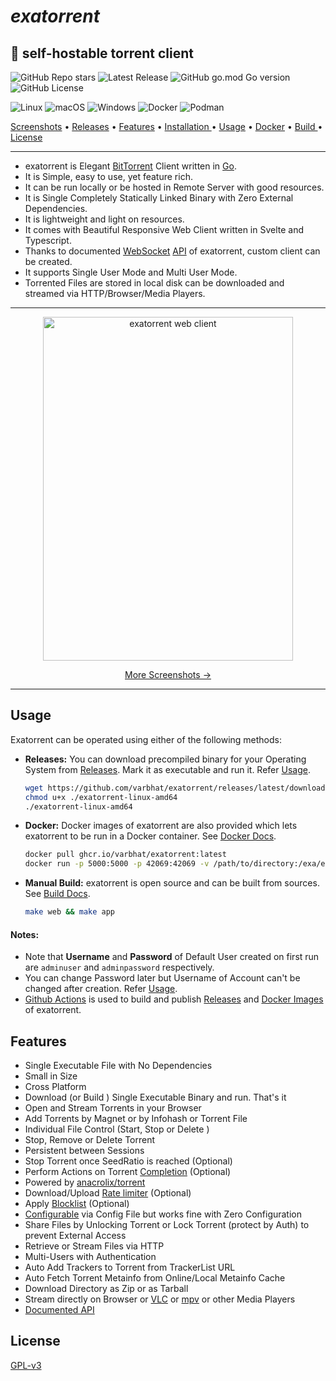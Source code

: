 # *exatorrent*
## 🧲 self-hostable torrent client

![GitHub Repo stars](https://img.shields.io/github/stars/varbhat/exatorrent)
![Latest Release](https://img.shields.io/github/release/varbhat/exatorrent)
![GitHub go.mod Go version](https://img.shields.io/github/go-mod/go-version/varbhat/exatorrent)
![GitHub License](https://img.shields.io/github/license/varbhat/exatorrent?logoColor=violet)

![Linux](https://img.shields.io/badge/Linux-%23.svg?logo=linux&color=FCC624&logoColor=black)
![macOS](https://img.shields.io/badge/macOS-%23.svg?logo=apple&color=000000&logoColor=white)
![Windows](https://img.shields.io/badge/Windows-%23.svg?logo=windows&color=0078D6&logoColor=white)
![Docker](https://img.shields.io/badge/docker-%23.svg?logo=docker&color=1D63ED&logoColor=white)
![Podman](https://img.shields.io/badge/podman-%23.svg?logo=podman&color=734392&logoColor=white)

<p><a href="docs/screenshots.md">Screenshots</a> &bull; <a href="https://github.com/varbhat/exatorrent/releases/latest">Releases</a> &bull; <a href="#features">Features</a> &bull; <a href="#usage"> Installation </a> &bull; <a href="docs/usage.md"> Usage</a> &bull; <a href="docs/docker.md">Docker</a> &bull; <a href="docs/build.md"> Build </a> &bull; <a href="LICENSE">License</a></p>
<hr>

* exatorrent is Elegant [BitTorrent](https://www.bittorrent.org/) Client written in [Go](https://go.dev/).
* It is Simple, easy to use, yet feature rich.
* It can be run locally or be hosted in Remote Server with good resources.
* It is Single Completely Statically Linked Binary with Zero External Dependencies.
* It is lightweight and light on resources.
* It comes with Beautiful Responsive Web Client written in Svelte and Typescript.
* Thanks to documented [WebSocket](https://datatracker.ietf.org/doc/html/rfc6455) [API](docs/API.md) of exatorrent, custom client can be created.
* It supports Single User Mode and Multi User Mode.
* Torrented Files are stored in local disk can be downloaded and streamed via HTTP/Browser/Media Players.

<hr>
<p align="center">
<img src="https://raw.githubusercontent.com/varbhat/exatorrent/assets/main.png" alt="exatorrent web client" width=400 height=550 />
  <p align="center"><a href="docs/screenshots.md">More Screenshots →</a></p>
</p>
<hr>

## Usage
Exatorrent can be operated using either of the following methods:
* **Releases:** You can download precompiled binary for your Operating System from [Releases](https://github.com/varbhat/exatorrent/releases/latest). Mark it as executable and run it. Refer [Usage](docs/usage.md).
  ```bash
  wget https://github.com/varbhat/exatorrent/releases/latest/download/exatorrent-linux-amd64
  chmod u+x ./exatorrent-linux-amd64
  ./exatorrent-linux-amd64
  ```
 * **Docker:** Docker images of exatorrent are also provided which lets exatorrent to be run in a Docker container. See [Docker Docs](docs/docker.md).
   ```bash
   docker pull ghcr.io/varbhat/exatorrent:latest
   docker run -p 5000:5000 -p 42069:42069 -v /path/to/directory:/exa/exadir ghcr.io/varbhat/exatorrent:latest
   ```
 * **Manual Build:** exatorrent is open source and can be built from sources. See [Build Docs](docs/build.md).
   ```bash
   make web && make app
   ```

#### Notes:
* Note that **Username** and **Password** of Default User created on first run are `adminuser` and `adminpassword` respectively.
* You can change Password later but Username of Account can't be changed after creation. Refer [Usage](docs/usage.md#-admin).
* [Github Actions](https://github.com/features/actions) is used to build and publish [Releases](https://github.com/varbhat/exatorrent/releases/latest) and [Docker Images](https://ghcr.io/varbhat/exatorrent) of exatorrent.


## Features
* Single Executable File with No Dependencies
* Small in Size
* Cross Platform
* Download (or Build ) Single Executable Binary and run. That's it
* Open and Stream Torrents in your Browser
* Add Torrents by Magnet or by Infohash or Torrent File
* Individual File Control (Start, Stop or Delete )
* Stop, Remove or Delete Torrent
* Persistent between Sessions
* Stop Torrent once SeedRatio is reached (Optional)
* Perform Actions on Torrent [Completion](docs/config.md#actions-on-torrent-completion) (Optional)
* Powered by [anacrolix/torrent](https://github.com/anacrolix/torrent)
* Download/Upload [Rate limiter](docs/usage.md#rate-limiter) (Optional)
* Apply [Blocklist](docs/usage.md#blocklist) (Optional)
* [Configurable](docs/config.md) via Config File but works fine with Zero Configuration
* Share Files by Unlocking Torrent or Lock Torrent (protect by Auth)  to prevent External Access
* Retrieve or Stream Files via HTTP
* Multi-Users with Authentication
* Auto Add Trackers to Torrent from TrackerList URL
* Auto Fetch Torrent Metainfo from Online/Local Metainfo Cache
* Download Directory as Zip or as Tarball
* Stream directly on Browser or [VLC](https://www.videolan.org/vlc/) or [mpv](https://mpv.io/) or other Media Players
* [Documented API](docs/API.md)

## License
[GPL-v3](LICENSE)
